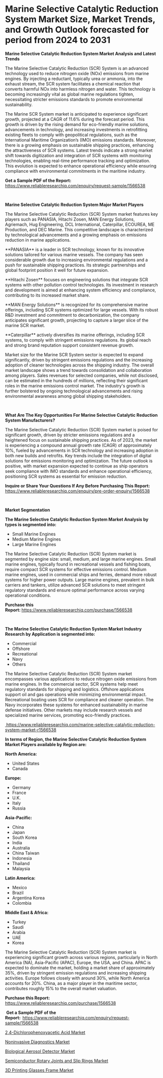 <p><h1>Marine Selective Catalytic Reduction System Market Size, Market Trends, and Growth Outlook forecasted for period from 2024 to 2031</h1></p><p><strong>Marine Selective Catalytic Reduction System Market Analysis and Latest Trends</strong></p>
<p><p>The Marine Selective Catalytic Reduction (SCR) System is an advanced technology used to reduce nitrogen oxide (NOx) emissions from marine engines. By injecting a reductant, typically urea or ammonia, into the exhaust stream, the SCR system facilitates a chemical reaction that converts harmful NOx into harmless nitrogen and water. This technology is becoming increasingly vital as global marine regulations tighten, necessitating stricter emissions standards to promote environmental sustainability.</p><p>The Marine SCR System market is anticipated to experience significant growth, projected at a CAGR of 11.6% during the forecast period. This growth is driven by the rising demand for eco-friendly marine solutions, advancements in technology, and increasing investments in retrofitting existing fleets to comply with geopolitical regulations, such as the International Maritime Organization’s (IMO) emissions standards. Moreover, there is a growing emphasis on sustainable shipping practices, enhancing the attractiveness of SCR systems. Latest trends indicate a strong market shift towards digitization and integration of SCR systems with monitoring technologies, enabling real-time performance tracking and optimization. This evolution is expected to enhance operational efficiency while ensuring compliance with environmental commitments in the maritime industry.</p></p>
<p><strong>Get a Sample PDF of the Report:&nbsp;</strong> <a href="https://www.reliableresearchiq.com/enquiry/request-sample/1566538?utm_campaign=1137&utm_medium=2&utm_source=Github&utm_content=ia&utm_term=29102024&utm_id=marine-selective-catalytic-reduction-system">https://www.reliableresearchiq.com/enquiry/request-sample/1566538</a></p>
<p>&nbsp;</p>
<p><strong>Marine Selective Catalytic Reduction System Major Market Players</strong></p>
<p><p>The Marine Selective Catalytic Reduction (SCR) System market features key players such as PANASIA, Hitachi Zosen, MAN Energy Solutions, Agriemach, Hug Engineering, DCL International, Caterpillar, ECOUREA, ME Production, and DEC Marine. This competitive landscape is characterized by technological advancements and a growing emphasis on emissions reduction in marine applications.</p><p>**PANASIA** is a leader in SCR technology, known for its innovative solutions tailored for various marine vessels. The company has seen considerable growth due to increasing environmental regulations and a push for sustainable shipping practices. Its strategic partnerships and global footprint position it well for future expansion.</p><p>**Hitachi Zosen** focuses on engineering solutions that integrate SCR systems with other pollution control technologies. Its investment in research and development is aimed at enhancing system efficiency and compliance, contributing to its increased market share.</p><p>**MAN Energy Solutions** is recognized for its comprehensive marine offerings, including SCR systems optimized for large vessels. With its robust R&D investment and commitment to decarbonization, the company anticipates significant growth, projecting to capture a larger slice of the marine SCR market.</p><p>**Caterpillar** actively diversifies its marine offerings, including SCR systems, to comply with stringent emissions regulations. Its global reach and strong brand reputation support consistent revenue growth.</p><p>Market size for the Marine SCR System sector is expected to expand significantly, driven by stringent emissions regulations and the increasing adoption of cleaner technologies across the shipping industry. The overall market landscape shows a trend towards consolidation and collaboration among players. Sales revenues for selected companies, while not disclosed, can be estimated in the hundreds of millions, reflecting their significant roles in the marine emissions control market. The industry's growth is further bolstered by ongoing technological advancements and rising environmental awareness among global shipping stakeholders.</p></p>
<p>&nbsp;</p>
<p><strong>What Are The Key Opportunities For Marine Selective Catalytic Reduction System Manufacturers?</strong></p>
<p><p>The Marine Selective Catalytic Reduction (SCR) System market is poised for significant growth, driven by stricter emissions regulations and a heightened focus on sustainable shipping practices. As of 2023, the market is experiencing a compound annual growth rate (CAGR) of approximately 10%, fueled by advancements in SCR technology and increasing adoption in both new builds and retrofits. Key trends include the integration of digital solutions for emissions monitoring and optimization. The future outlook is positive, with market expansion expected to continue as ship operators seek compliance with IMO standards and enhance operational efficiency, positioning SCR systems as essential for emission reduction.</p></p>
<p><strong>Inquire or Share Your Questions If Any Before Purchasing This Report:</strong> <a href="https://www.reliableresearchiq.com/enquiry/pre-order-enquiry/1566538?utm_campaign=1137&utm_medium=2&utm_source=Github&utm_content=ia&utm_term=29102024&utm_id=marine-selective-catalytic-reduction-system">https://www.reliableresearchiq.com/enquiry/pre-order-enquiry/1566538</a></p>
<p>&nbsp;</p>
<p><strong>Market Segmentation</strong></p>
<p><strong>The Marine Selective Catalytic Reduction System Market Analysis by types is segmented into:</strong></p>
<p><ul><li>Small Marine Engines</li><li>Medium Marine Engines</li><li>Large Marine Engines</li></ul></p>
<p><p>The Marine Selective Catalytic Reduction (SCR) System market is segmented by engine size: small, medium, and large marine engines. Small marine engines, typically found in recreational vessels and fishing boats, require compact SCR systems for effective emissions control. Medium marine engines, used in commercial ships and ferries, demand more robust systems for higher power outputs. Large marine engines, prevalent in bulk carriers and tankers, utilize advanced SCR solutions to meet stringent regulatory standards and ensure optimal performance across varying operational conditions.</p></p>
<p><strong>Purchase this Report:&nbsp;</strong><a href="https://www.reliableresearchiq.com/purchase/1566538?utm_campaign=1137&utm_medium=2&utm_source=Github&utm_content=ia&utm_term=29102024&utm_id=marine-selective-catalytic-reduction-system">https://www.reliableresearchiq.com/purchase/1566538</a></p>
<p>&nbsp;</p>
<p><strong>The Marine Selective Catalytic Reduction System Market Industry Research by Application is segmented into:</strong></p>
<p><ul><li>Commercial</li><li>Offshore</li><li>Recreational</li><li>Navy</li><li>Others</li></ul></p>
<p><p>The Marine Selective Catalytic Reduction (SCR) System market encompasses various applications to reduce nitrogen oxide emissions from marine engines. In the commercial sector, SCR systems help meet regulatory standards for shipping and logistics. Offshore applications support oil and gas operations while minimizing environmental impact. Recreational boating uses SCR for compliance and cleaner operation. The Navy incorporates these systems for enhanced sustainability in marine defense initiatives. Other markets may include research vessels and specialized marine services, promoting eco-friendly practices.</p></p>
<p><a href="https://www.reliableresearchiq.com/marine-selective-catalytic-reduction-system-market-r1566538?utm_campaign=1137&utm_medium=2&utm_source=Github&utm_content=ia&utm_term=29102024&utm_id=marine-selective-catalytic-reduction-system">&nbsp;https://www.reliableresearchiq.com/marine-selective-catalytic-reduction-system-market-r1566538</a></p>
<p><strong>In terms of Region, the Marine Selective Catalytic Reduction System Market Players available by Region are:</strong></p>
<p>
    <p> <strong> North America: </strong>
        <ul>
            <li>United States</li>
            <li>Canada</li>
        </ul>
        </p> 
    <p> <strong> Europe: </strong>
        <ul>
            <li>Germany</li>
            <li>France</li>
            <li>U.K.</li>
            <li>Italy</li>
            <li>Russia</li>
        </ul>
        </p> 
    <p> <strong> Asia-Pacific: </strong>
        <ul>
            <li>China</li>
            <li>Japan</li>
            <li>South Korea</li>
            <li>India</li>
            <li>Australia</li>
            <li>China Taiwan</li>
            <li>Indonesia</li>
            <li>Thailand</li>
            <li>Malaysia</li>
        </ul>
        </p> 
    <p> <strong> Latin America: </strong>
        <ul>
            <li>Mexico</li>
            <li>Brazil</li>
            <li>Argentina Korea</li>
            <li>Colombia</li>
        </ul>
        </p> 
    <p> <strong> Middle East & Africa: </strong>
        <ul>
            <li>Turkey</li>
            <li>Saudi</li>
            <li>Arabia</li>
            <li>UAE</li>
            <li>Korea</li>
        </ul>
    </p>
    </p>
<p><p>The Marine Selective Catalytic Reduction (SCR) System market is experiencing significant growth across various regions, particularly in North America (NA), Asia-Pacific (APAC), Europe, the USA, and China. APAC is expected to dominate the market, holding a market share of approximately 35%, driven by stringent emission regulations and increasing shipping activities. Europe follows closely with around 30%, while North America accounts for 20%. China, as a major player in the maritime sector, contributes roughly 15% to the overall market valuation.</p></p>
<p><strong>Purchase this Report: </strong><a href="https://www.reliableresearchiq.com/purchase/1566538?utm_campaign=1137&utm_medium=2&utm_source=Github&utm_content=ia&utm_term=29102024&utm_id=marine-selective-catalytic-reduction-system">https://www.reliableresearchiq.com/purchase/1566538</a></p>
<p>&nbsp;<strong>Get a Sample PDF of the Report:&nbsp;&nbsp;</strong><a href="https://www.reliableresearchiq.com/enquiry/request-sample/1566538?utm_campaign=1137&utm_medium=2&utm_source=Github&utm_content=ia&utm_term=29102024&utm_id=marine-selective-catalytic-reduction-system">https://www.reliableresearchiq.com/enquiry/request-sample/1566538</a></p>
<p><strong></strong></p>
<p><p><a href="https://github.com/whitbyuhringenn/Market-Research-Report-List-1/blob/main/24-dichlorophenoxyacetic-acid-market.md?utm_campaign=1137&utm_medium=2&utm_source=Github&utm_content=ia&utm_term=29102024&utm_id=marine-selective-catalytic-reduction-system">2,4-Dichlorophenoxyacetic Acid Market</a></p><p><a href="https://github.com/kyleetroxilbu/Market-Research-Report-List-1/blob/main/noninvasive-diagnostics-market.md?utm_campaign=1137&utm_medium=2&utm_source=Github&utm_content=ia&utm_term=29102024&utm_id=marine-selective-catalytic-reduction-system">Noninvasive Diagnostics Market</a></p><p><a href="https://issuu.com/reportprime-2/docs/biological-aerosol-detector-market-_88f266f5fc17c6?utm_campaign=1137&utm_medium=2&utm_source=Github&utm_content=ia&utm_term=29102024&utm_id=marine-selective-catalytic-reduction-system">Biological Aerosol Detector Market</a></p><p><a href="https://issuu.com/reportprime-2/docs/semiconductor-rotary-joints-and-sli_95c80452d892c5?utm_campaign=1137&utm_medium=2&utm_source=Github&utm_content=ia&utm_term=29102024&utm_id=marine-selective-catalytic-reduction-system">Semiconductor Rotary Joints and Slip Rings Market</a></p><p><a href="https://www.linkedin.com/pulse/exploring-3d-printing-glasses-frame-market-strategic-insights-growth-0becc?utm_campaign=1137&utm_medium=2&utm_source=Github&utm_content=ia&utm_term=29102024&utm_id=marine-selective-catalytic-reduction-system">3D Printing Glasses Frame Market</a></p></p>